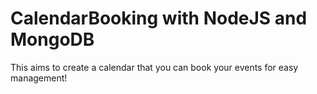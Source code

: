 # CalendarBooking with NodeJS and MongoDB
This aims to create a calendar that you can book your events for easy management!
